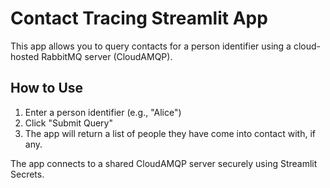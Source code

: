 
# Contact Tracing Streamlit App

This app allows you to query contacts for a person identifier using a cloud-hosted RabbitMQ server (CloudAMQP).

## How to Use
1. Enter a person identifier (e.g., "Alice")
2. Click "Submit Query"
3. The app will return a list of people they have come into contact with, if any.

The app connects to a shared CloudAMQP server securely using Streamlit Secrets.
